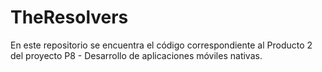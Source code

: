 # TheResolvers

En este repositorio se encuentra el código correspondiente al Producto 2 del proyecto P8 - Desarrollo de aplicaciones móviles nativas.
